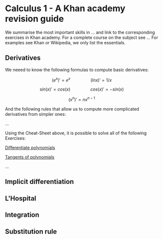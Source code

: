 # Calculus 1 - A Khan academy revision guide

We summarise the most important skills in ... and link to the corresponding exercises in Khan academy. For a complete course on the subject see ... For examples see Khan or Wikipedia, we only list the essentials.

## Derivatives

We neeed to know the following formulas to compute basic derivatives:

$$(e^x)' = e^x
\quad\quad\quad\quad
(ln x)' = 1/x
$$

$$ sin(x)' = cos(x)
\quad\quad\quad\quad 
cos(x)' = - sin(x)
$$

$$(x^n)' = n x^{n-1}$$

And the following rules that allow us to compute more complicated derivatives from simpler ones:

...

Using the Cheat-Sheet above, it is possible to solve all of the following  Exercises:

[Differentiate polynomials](https://www.khanacademy.org/math/ap-calculus-ab/ab-differentiation-1-new/ab-2-6b/e/power-rule-basic) 

[Tangents of polynomials](https://www.khanacademy.org/math/ap-calculus-ab/ab-differentiation-1-new/ab-2-6b/e/tangents-of-polynomials)

...

## Implicit differentiation

## L'Hospital

## Integration

## Substitution rule

